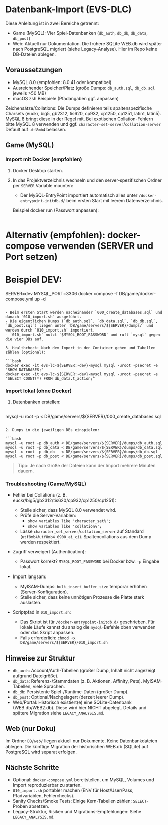 # Datenbank-Import (EVS-DLC)

Diese Anleitung ist in zwei Bereiche getrennt:

- Game (MySQL): Vier Spiel-Datenbanken (`db_auth`, `db_db`, `db_data`, `db_post`)
- Web: Aktuell nur Dokumentation. Die frühere SQLite WEB.db wird später nach PostgreSQL migriert (siehe Legacy-Analyse). Hier im Repo keine DB-Dateien ablegen.

## Voraussetzungen

- MySQL 8.0 (empfohlen: 8.0.41 oder kompatibel)
- Ausreichender Speicher/Platz (große Dumps: `db_auth.sql`, `db_db.sql` jeweils >50 MB)
- macOS zsh Beispiele (Pfadangaben ggf. anpassen)

Zeichensätze/Collations: Die Dumps definieren teils spaltenspezifische Charsets (euckr, big5, gb2312, tis620, cp932, cp1250, cp1251, latin1, latin5). MySQL 8 bringt diese in der Regel mit. Bei exotischen Collation-Fehlern bitte MySQL 8 verwenden und ggf. `character-set-server`/`collation-server` Default auf `utf8mb4` belassen.

## Game (MySQL)

### Import mit Docker (empfohlen)

1. Docker Desktop starten.
2. In das Projektverzeichnis wechseln und den server-spezifischen Ordner per `SERVER` Variable mounten:

   - Der MySQL-EntryPoint importiert automatisch alles unter `/docker-entrypoint-initdb.d/` beim ersten Start mit leerem Datenverzeichnis.

   Beispiel docker run (Passwort anpassen):

   ```bash
  # Alternativ (empfohlen): docker-compose verwenden (SERVER und Port setzen)
  # Beispiel DEV:
  SERVER=dev MYSQL_PORT=3306 docker compose -f DB/game/docker-compose.yml up -d
   ```

  - Beim ersten Start werden nacheinander `000_create_databases.sql` und danach `010_import.sh` ausgeführt.
  - Die eigentlichen Dumps (`db_auth.sql`, `db_data.sql`, `db_db.sql`, `db_post.sql`) liegen unter `DB/game/servers/${SERVER}/dumps/` und werden durch `010_import.sh` importiert.
  - `010_import.sh` nutzt `$MYSQL_ROOT_PASSWORD` und ruft `mysql` gegen die vier DBs auf.

3. Healthcheck: Nach dem Import in den Container gehen und Tabellen zählen (optional):

   ```bash
  docker exec -it evs-lc-${SERVER:-dev}-mysql mysql -uroot -psecret -e "SHOW DATABASES;"
  docker exec -it evs-lc-${SERVER:-dev}-mysql mysql -uroot -psecret -e "SELECT COUNT(*) FROM db_data.t_action;"
   ```

### Import lokal (ohne Docker)

1. Datenbanken erstellen:

   ```bash
  mysql -u root -p < DB/game/servers/${SERVER}/000_create_databases.sql
   ```

2. Dumps in die jeweiligen DBs einspielen:

   ```bash
  mysql -u root -p db_auth < DB/game/servers/${SERVER}/dumps/db_auth.sql
  mysql -u root -p db_data < DB/game/servers/${SERVER}/dumps/db_data.sql
  mysql -u root -p db_db   < DB/game/servers/${SERVER}/dumps/db_db.sql
  mysql -u root -p db_post < DB/game/servers/${SERVER}/dumps/db_post.sql
   ```

> Tipp: Je nach Größe der Dateien kann der Import mehrere Minuten dauern.

### Troubleshooting (Game/MySQL)

- Fehler bei Collations (z. B. euckr/big5/gb2312/tis620/cp932/cp1250/cp1251):
  - Stelle sicher, dass MySQL 8.0 verwendet wird.
  - Prüfe die Server-Variablen:
    - `show variables like 'character_set%';`
    - `show variables like 'collation%';`
  - Lasse `character_set_server`/`collation_server` auf Standard (`utf8mb4`/`utf8mb4_0900_ai_ci`). Spaltencollations aus dem Dump werden respektiert.

- Zugriff verweigert (Authentication):
  - Passwort korrekt? `MYSQL_ROOT_PASSWORD` bei Docker bzw. `-p` Eingabe lokal.

- Import langsam:
  - MyISAM-Dumps: `bulk_insert_buffer_size` temporär erhöhen (Server-Konfiguration).
  - Stelle sicher, dass keine unnötigen Prozesse die Platte stark auslasten.

- Scriptpfad in `010_import.sh`:
  - Das Skript ist für `/docker-entrypoint-initdb.d/` geschrieben. Für lokale Läufe kannst du analog die `mysql`-Befehle oben verwenden oder das Skript anpassen.
  - Falls erforderlich: `chmod +x DB/game/servers/${SERVER}/010_import.sh`

## Hinweise zur Struktur

- `db_auth`: Account/Auth-Tabellen (großer Dump, Inhalt nicht angezeigt aufgrund Dateigröße).
- `db_data`: Referenz-/Stammdaten (z. B. Aktionen, Affinity, Pets). MyISAM-Tabellen, viele Sprachen.
- `db_db`: Persistente Spiel-/Runtime-Daten (großer Dump).
- `db_post`: Optional/Nachgelagert (derzeit leerer Dump).
- Web/Portal: Historisch existiert(e) eine SQLite-Datenbank (WEB.db/WEB2.db). Diese wird hier NICHT abgelegt. Details und spätere Migration siehe `LEGACY_ANALYSIS.md`.

## Web (nur Doku)

Im Ordner `DB/web/` liegen aktuell nur Dokumente. Keine Datenbankdateien ablegen. Die künftige Migration der historischen WEB.db (SQLite) auf PostgreSQL wird separat erfolgen.

## Nächste Schritte

- Optional: `docker-compose.yml` bereitstellen, um MySQL, Volumes und Import reproduzierbar zu starten.
- `010_import.sh` portabler machen (ENV für Host/User/Pass, Pfadvariablen, Fehlerchecks).
- Sanity Checks/Smoke Tests: Einige Kern-Tabellen zählen; `SELECT`-Proben absetzen.
 - Legacy-Struktur, Risiken und Migrations-Empfehlungen: Siehe `LEGACY_ANALYSIS.md`.
